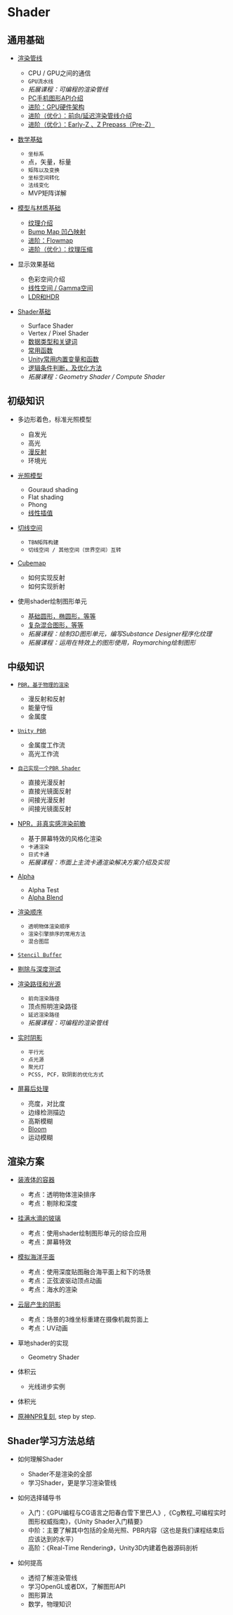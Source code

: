 # Shader
## 通用基础
* [渲染管线](Pages/0.0TheRenderingPipline.md)
  * CPU / GPU之间的通信
  * `GPU流水线`
  * *拓展课程：可编程的渲染管线*
  * [PC手机图形API介绍](Pages/0.01PC手机图形API介绍.md)
  * [进阶：GPU硬件架构](Pages/)
  * [进阶（优化）：前向/延迟渲染管线介绍](Pages/0.02前向&延迟渲染管线介绍.md)
  * [进阶（优化）：Early-Z 、Z Prepass（Pre-Z）](Pages/)

* [数学基础](Pages/1.0Shader数学基础(常用函数).md)
  * `坐标系`
  * 点，矢量，标量
  * `矩阵以及变换`
  * `坐标空间转化`
  * `法线变化`
  * MVP矩阵详解
 
* [模型与材质基础](Pages/0.31模型与材质基础.md)
  * [纹理介绍](Pages/0.32纹理介绍.md)
  * [Bump Map 凹凸映射](Pages/0.33BumpMap凹凸映射.md)
  * [进阶：Flowmap](Pages/0.331Flowmap.md)
  * [进阶（优化）：纹理压缩](Pages/0.34纹理压缩.md)

* 显示效果基础
  * 色彩空间介绍
  * [线性空间 / Gamma空间](Pages/1.7.0GammaSpace&LinearSpace.md)
  * [LDR和HDR](Pages/1.01LDR&HDR.md)

 * [Shader基础](Pages/0.1SurfaceShaders.md)
   * Surface Shader
   * Vertex / Pixel Shader
   * [数据类型和关键词](Pages/0.2Shader中的基础数据类型和关键词.md)
   * [常用函数](Pages/1.00常用函数.md)
   * [Unity常用内置变量和函数](Pages/1.1Built-in常用内置函数.md)
   * [逻辑条件判断，及优化方法](Pages/1.5LogicalStatements.md)
   * *拓展课程：Geometry Shader / Compute Shader*

## 初级知识
* 多边形着色，标准光照模型
  * 自发光
  * 高光
  * [漫反射](Pages/0.5LambertModule.md)
  * 环境光

* [光照模型](Pages/0.7常见多边形着色算法(Unity平行光点光源自适应函数).md)
  * Gouraud shading
  * Flat shading
  * Phong
  * [线性插值](Pages/1.0.1Lerp.md)

* [切线空间](Pages/0.6法线贴图和切线空间.md)
  * `TBN矩阵构建`
  * `切线空间 / 其他空间（世界空间）互转`

* [Cubemap](Pages/0.8CubeMap(反射贴图).md)
  * 如何实现反射
  * 如何实现折射

* 使用shader绘制图形单元
  * [基础圆形，椭圆形，等等](Pages/)
  * [复杂混合图形，等等](Pages/)
  * *拓展课程：绘制3D图形单元，编写Substance Designer程序化纹理*
  * *拓展课程：运用在特效上的图形使用，Raymarching绘制图形*
 
## 中级知识
* [`PBR，基于物理的渲染`](Pages/1.6PBR简介.md)
  * 漫反射和反射
  * 能量守恒
  * 金属度

* [`Unity PBR`](Pages/1.7.1UnityPBR.md)
  * 金属度工作流
  * 高光工作流

* [`自己实现一个PBR Shader`](Pages/1.8CustomPBR.md)
  * 直接光漫反射
  * 直接光镜面反射
  * 间接光漫反射
  * 间接光镜面反射

* [NPR，非真实感渲染前瞻](Pages/)
  * 基于屏幕特效的风格化渲染
  * `卡通渲染`
  * `日式卡通`
  * *拓展课程：市面上主流卡通渲染解决方案介绍及实现*

* [Alpha](Pages/)
  * Alpha Test
  * [Alpha Blend](Pages/2.2Blending.md)

* [渲染顺序](Pages/0.9缓冲和队列.md)
  * `透明物体渲染顺序`
  * `渲染引擎排序的常用方法`
  * `混合图层`
  
* [`Stencil Buffer`](Pages/2.3StencilBuffer.md)

* [剔除与深度测试](Pages/2.4Culling&Z)

* [渲染路径和光源](Pages/2.5RenderingPass&LightSource.md)
  * `前向渲染路径`
  * 顶点照明渲染路径
  * `延迟渲染路径`
  * *拓展课程：可编程的渲染管线*

* [实时阴影](Pages/2.6Shadow.md)
  * `平行光`
  * `点光源`
  * `聚光灯`
  * `PCSS, PCF，软阴影的优化方式`

* [屏幕后处理](Pages/2.7PostProcessing.md)
  * 亮度，对比度
  * 边缘检测描边
  * 高斯模糊
  * [Bloom](Pages/2.71Bloom.md)
  * 运动模糊

## 渲染方案
* [装液体的容器](Pages/)
  * 考点：透明物体渲染排序
  * 考点：剔除和深度

* [挂满水滴的玻璃](Pages/)
  * 考点：使用shader绘制图形单元的综合应用
  * 考点：屏幕特效

* [模拟海洋平面](Pages/)
  * 考点：使用深度贴图融合海平面上和下的场景
  * 考点：正弦波驱动顶点动画
  * 考点：海水的渲染

* [云层产生的阴影](Pages/)
  * 考点：场景的3维坐标重建在摄像机裁剪面上
  * 考点：UV动画
  
* 草地shader的实现
  * Geometry Shader
  
* 体积云
  * 光线进步实例

* 体积光

* [原神NPR复刻](Pages/原神NPR.md), step by step.



## Shader学习方法总结
* 如何理解Shader
  * Shader不是渲染的全部
  * 学习Shader，更是学习渲染管线

* 如何选择辅导书
  * 入门：《GPU编程与CG语言之阳春白雪下里巴人》,《Cg教程_可编程实时图形权威指南》，《Unity Shader入门精要》
  * 中阶：主要了解其中包括的全局光照、PBR内容（这也是我们课程结束后应该达到的水平）
  * 高阶：《Real-Time Rendering》，Unity3D内建着色器源码剖析

* 如何提高
  * 透彻了解渲染管线
  * 学习OpenGL或者DX，了解图形API
  * 图形算法
  * 数学，物理知识



